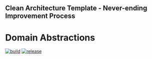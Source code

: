 ## Clean Architecture Template - Never-ending Improvement Process

# Domain Abstractions
[![build](https://github.com/dimitrietataru/catnip-domain/actions/workflows/build.yml/badge.svg)](https://github.com/dimitrietataru/catnip-domain/actions/workflows/build.yml)
[![release](https://github.com/dimitrietataru/catnip-domain/actions/workflows/release.yml/badge.svg)](https://github.com/dimitrietataru/catnip-domain/actions/workflows/release.yml)
